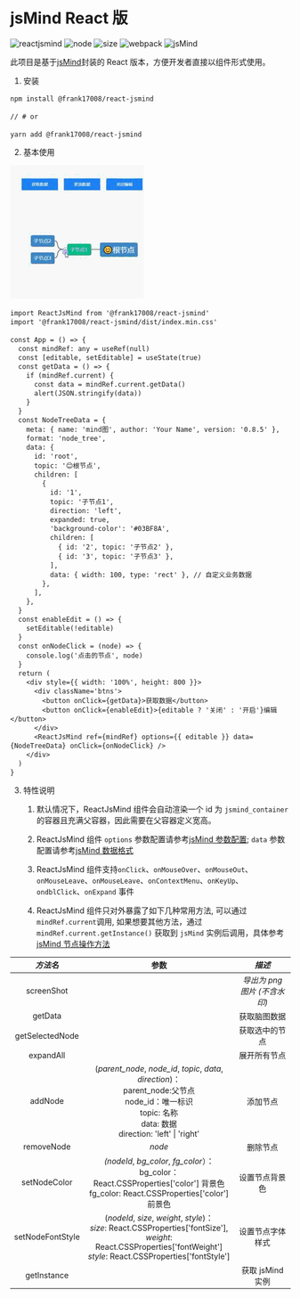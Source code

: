 # jsMind React 版

![reactjsmind](https://img.shields.io/badge/ReactJSMind-JsMind?style=flat&logo=webcomponentsdotorg&color=%23333) ![node](<https://img.shields.io/badge/node-v16.20.0-brightgreen?style=flat&logo=nodedotjs&color=rgb(0%2C126%2C198)>) ![size](<https://img.shields.io/badge/packed%20size-27.9%20KB-brightgreen?style=flat&color=rgb(0%2C126%2C198)>) ![webpack](https://img.shields.io/badge/webpack-v5.93-brightgreen?style=plastic&logo=webpack) ![jsMind](https://img.shields.io/badge/jsMind-0.8.5%2B-brightgreen?style=plastic&logo=npm)

此项目是基于[jsMind](https://github.com/hizzgdev/jsmind)封装的 React 版本，方便开发者直接以组件形式使用。

1. 安装

```
npm install @frank17008/react-jsmind

// # or

yarn add @frank17008/react-jsmind
```

2. 基本使用

![react-jsmind-demo](demo.gif)

```tsx
import ReactJsMind from '@frank17008/react-jsmind'
import '@frank17008/react-jsmind/dist/index.min.css'

const App = () => {
  const mindRef: any = useRef(null)
  const [editable, setEditable] = useState(true)
  const getData = () => {
    if (mindRef.current) {
      const data = mindRef.current.getData()
      alert(JSON.stringify(data))
    }
  }
  const NodeTreeData = {
    meta: { name: 'mind图', author: 'Your Name', version: '0.8.5' },
    format: 'node_tree',
    data: {
      id: 'root',
      topic: '😊根节点',
      children: [
        {
          id: '1',
          topic: '子节点1',
          direction: 'left',
          expanded: true,
          'background-color': '#03BF8A',
          children: [
            { id: '2', topic: '子节点2' },
            { id: '3', topic: '子节点3' },
          ],
          data: { width: 100, type: 'rect' }, // 自定义业务数据
        },
      ],
    },
  }
  const enableEdit = () => {
    setEditable(!editable)
  }
  const onNodeClick = (node) => {
    console.log('点击的节点', node)
  }
  return (
    <div style={{ width: '100%', height: 800 }}>
      <div className='btns'>
        <button onClick={getData}>获取数据</button>
        <button onClick={enableEdit}>{editable ? '关闭' : '开启'}编辑</button>
      </div>
      <ReactJsMind ref={mindRef} options={{ editable }} data={NodeTreeData} onClick={onNodeClick} />
    </div>
  )
}
```

3.  特性说明

    1. 默认情况下，ReactJsMind 组件会自动渲染一个 id 为 `jsmind_container` 的容器且充满父容器，因此需要在父容器定义宽高。

    2. ReactJsMind 组件 `options` 参数配置请参考[jsMind 参数配置](https://github.com/hizzgdev/jsmind/blob/master/docs/zh/2.options.md); `data` 参数配置请参考[jsMind 数据格式](https://github.com/hizzgdev/jsmind/blob/master/docs/zh/1.usage.md)

    3. ReactJsMind 组件支持`onClick`、`onMouseOver`、`onMouseOut`、`onMouseLeave`、`onMouseLeave`、`onContextMenu`、`onKeyUp`、`ondblClick`、`onExpand` 事件
    4. ReactJsMind 组件只对外暴露了如下几种常用方法, 可以通过 `mindRef.current`调用, 如果想要其他方法，通过 `mindRef.current.getInstance()` 获取到 `jsMind` 实例后调用，具体参考[jsMind 节点操作方法](https://github.com/hizzgdev/jsmind/blob/master/docs/zh/3.operation.md)

|     _方法名_     |                                                                                         参数                                                                                          |            _描述_            |
| :--------------: | :-----------------------------------------------------------------------------------------------------------------------------------------------------------------------------------: | :--------------------------: |
|    screenShot    |                                                                                                                                                                                       | _导出为 png 图片 (不含水印)_ |
|     getData      |                                                                                                                                                                                       |         获取脑图数据         |
| getSelectedNode  |                                                                                                                                                                                       |        获取选中的节点        |
|    expandAll     |                                                                                                                                                                                       |         展开所有节点         |
|     addNode      |     (_parent_node_, _node_id_, _topic_, _data_, _direction_)：<br />parent_node:父节点<br />node_id：唯一标识<br />topic: 名称<br />data: 数据<br />direction: 'left' \| 'right'      |           添加节点           |
|    removeNode    |                                                                                        _node_                                                                                         |           删除节点           |
|   setNodeColor   |                      _(nodeId_, _bg_color_, _fg_color_）：<br />bg_color：React.CSSProperties['color'] 背景色<br />fg_color: React.CSSProperties['color'] 前景色                      |        设置节点背景色        |
| setNodeFontStyle | (_nodeId_, _size_, _weight_, _style_)：<br />_size_: React.CSSProperties['fontSize'],<br />_weight_: React.CSSProperties['fontWeight']<br />_style_: React.CSSProperties['fontStyle'] |       设置节点字体样式       |
|   getInstance    |                                                                                                                                                                                       |       获取 jsMind 实例       |
